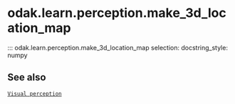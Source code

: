 # odak.learn.perception.make_3d_location_map

::: odak.learn.perception.make_3d_location_map
    selection:
        docstring_style: numpy

## See also

[`Visual perception`](../../../perception.md)
